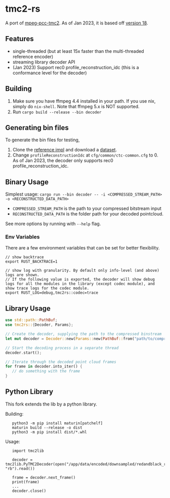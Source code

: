 # tmc2-rs

A port of [mpeg-pcc-tmc2](https://github.com/MPEGGroup/mpeg-pcc-tmc2). As of Jan 2023, it is based off [version 18](https://github.com/MPEGGroup/mpeg-pcc-tmc2/commit/30ce27aeb9d88d5dd2efedc6d45086396260444d).

## Features

- single-threaded (but at least 15x faster than the multi-threaded reference encoder)
- streaming library decoder API 
- (Jan 2023) Support rec0 profile_reconstruction_idc (this is a conformance level for the decoder)

## Building

1. Make sure you have ffmpeg 4.4 installed in your path. If you use nix, simply do `nix-shell`. Note that ffmpeg 5.x is NOT supported.
2. Run `cargo build --release --bin decoder`

## Generating bin files

To generate the bin files for testing,
1. Clone the [reference impl](https://github.com/MPEGGroup/mpeg-pcc-tmc2) and download a [dataset](http://plenodb.jpeg.org/pc/8ilabs/). 
2. Change `profileReconstructionIdc` at `cfg/common/ctc-common.cfg` to 0. As of Jan 2023, the decoder only supports rec0 profile_reconstruction_idc.

## Binary Usage

Simplest usage: `cargo run --bin decoder -- -i <COMPRESSED_STREAM_PATH> -o <RECONSTRUCTED_DATA_PATH>`

- `COMPRESSED_STREAM_PATH` is the path to your compressed bitstream input
- `RECONSTRUCTED_DATA_PATH` is the folder path for your decoded pointcloud.

See more options by running with `--help` flag.

### Env Variables

There are a few environment variables that can be set for better flexibility.
```
// show backtrace
export RUST_BACKTRACE=1 

// show log with granularity. By default only info-level (and above) logs are shown. 
// If the following value is exported, the decoder will show debug logs for all the modules in the library (except codec module), and show trace logs for the codec module.
export RUST_LOG=debug,tmc2rs::codec=trace 
```

## Library Usage

```rust
use std::path::PathBuf;
use tmc2rs::{Decoder, Params};

// Create the decoder, supplying the path to the compressed binstream
let mut decoder = Decoder::new(Params::new(PathBuf::from("path/to/compressed_stream")));

// Start the decoding process in a separate thread
decoder.start();

// Iterate through the decoded point cloud frames 
for frame in decoder.into_iter() {
   // do something with the frame
}
```

## Python Library
This fork extends the lib by a python library.

Building:
```
   python3 -m pip install maturin[patchelf]
   maturin build --release -o dist
   python3 -m pip install dist/*.whl
```

Usage:
```
   import tmc2lib
   
   decoder = tmc2lib.PyTMC2Decoder(open("/app/data/encoded/downsampled/redandblack_r5_segment0.bin", "rb").read())

   frame = decoder.next_frame()
   print(frame)
   ...
   decoder.close()
```